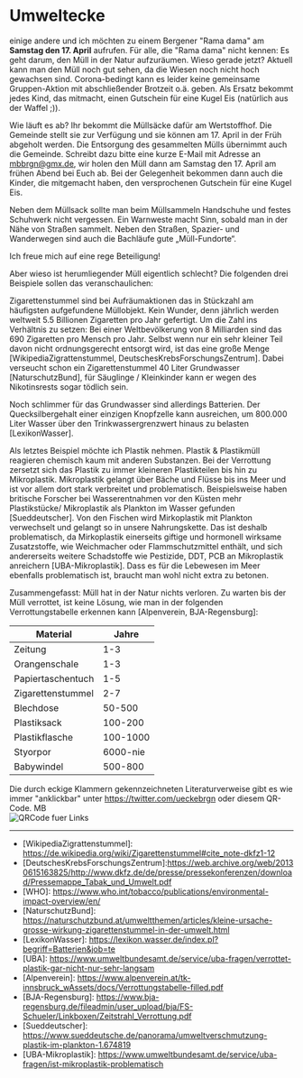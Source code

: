 # Umweltecke

einige andere und ich möchten zu einem Bergener "Rama dama" am __Samstag den 17. April__ aufrufen. Für alle, die "Rama dama" nicht kennen: Es geht darum, den Müll in der Natur aufzuräumen. Wieso gerade jetzt? Aktuell kann man den Müll noch gut sehen, da die Wiesen noch nicht hoch gewachsen sind. Corona-bedingt kann es
leider keine gemeinsame Gruppen-Aktion mit abschließender Brotzeit o.ä.
geben. Als Ersatz bekommt jedes Kind, das mitmacht, einen Gutschein für
eine Kugel Eis (natürlich aus der Waffel ;)).

Wie läuft es ab? Ihr bekommt die Müllsäcke dafür am Wertstoffhof. Die
Gemeinde stellt sie zur Verfügung und sie können am 17. April in der Früh
abgeholt werden. Die Entsorgung des gesammelten Mülls übernimmt auch die
Gemeinde. Schreibt dazu bitte eine kurze E-Mail mit Adresse an mbbrgn@gmx.de,
wir holen den Müll dann am Samstag den 17. April am frühen Abend bei Euch
ab. Bei der Gelegenheit bekommen dann auch die Kinder, die mitgemacht haben, den versprochenen Gutschein für eine Kugel Eis.

Neben dem Müllsack sollte man beim Müllsammeln Handschuhe und festes Schuhwerk nicht vergessen. Ein Warnweste macht Sinn, sobald man in der Nähe von Straßen sammelt. Neben den Straßen, Spazier- und Wanderwegen sind auch die Bachläufe gute „Müll-Fundorte“.

Ich freue mich auf eine rege Beteiligung!

Aber wieso ist herumliegender Müll eigentlich schlecht? Die folgenden drei
Beispiele sollen das veranschaulichen:

Zigarettenstummel sind bei Aufräumaktionen das in Stückzahl am
häufigsten aufgefundene Müllobjekt. Kein Wunder, denn jährlich werden
weltweit 5.5 Billionen Zigaretten pro Jahr gefertigt. Um die Zahl ins
Verhältnis zu setzen: Bei einer Weltbevölkerung von 8 Milliarden sind das 690
Zigaretten pro Mensch pro Jahr. Selbst wenn nur ein sehr kleiner Teil davon
nicht ordnungsgerecht entsorgt wird, ist das eine große Menge
\[WikipediaZigrattenstummel, DeutschesKrebsForschungsZentrum\]. Dabei
verseucht schon ein Zigarettenstummel 40 Liter Grundwasser
\[NaturschutzBund\], für Säuglinge / Kleinkinder kann er wegen des
Nikotinsrests sogar tödlich sein.

Noch schlimmer für das Grundwasser sind allerdings Batterien.
Der Quecksilbergehalt einer einzigen Knopfzelle kann ausreichen, um 800.000
Liter Wasser über den Trinkwassergrenzwert hinaus zu belasten \[LexikonWasser\].

Als letztes Beispiel möchte ich Plastik nehmen. Plastik & Plastikmüll
reagieren chemisch kaum mit anderen Substanzen. Bei der Verrottung zersetzt
sich das Plastik zu immer kleineren Plastikteilen bis hin zu Mikroplastik.
Mikroplastik gelangt über Bäche und Flüsse bis ins Meer und ist vor allem dort stark verbreitet und problematisch. Beispielsweise haben britische Forscher bei Wasserentnahmen vor den Küsten mehr
Plastikstücke/ Mikroplastik als Plankton im Wasser gefunden \[Sueddeutscher\].
Von den Fischen wird Mirkoplastik mit Plankton verwechselt und gelangt so
in unsere Nahrungskette. Das ist deshalb problematisch, da Mirkoplastik
einerseits giftige und
hormonell wirksame Zusatzstoffe, wie Weichmacher oder Flammschutzmittel
enthält, und sich andererseits weitere Schadstoffe wie Pestizide, DDT, PCB
an Mikroplastik anreichern \[UBA-Mikroplastik\]. Dass es für die Lebewesen im Meer ebenfalls problematisch ist, braucht man wohl nicht extra zu betonen. 

Zusammengefasst: Müll hat in der Natur nichts verloren. Zu warten bis der
Müll verrottet, ist keine Lösung, wie man in der folgenden
Verrottungstabelle erkennen kann \[Alpenverein, BJA-Regensburg\]:

| Material | Jahre |
| -------- | ----- |
| Zeitung  | 1-3   |
| Orangenschale | 1-3 |
| Papiertaschentuch | 1-5 |
| Zigarettenstummel | 2-7 |
| Blechdose | 50-500 |
| Plastiksack | 100-200 |
| Plastikflasche | 100-1000 |
| Styorpor | 6000-nie |
| Babywindel | 500-800 |

Die durch eckige Klammern gekennzeichneten Literaturverweise gibt es wie
immer "anklickbar" unter https://twitter.com/ueckebrgn oder diesem QR-Code.
MB <br/>
![QRCode fuer Links](ueckebrgn_qr_code.png)

----

- \[WikipediaZigrattenstummel\]: https://de.wikipedia.org/wiki/Zigarettenstummel#cite_note-dkfz1-12 <br/>
- \[DeutschesKrebsForschungsZentrum\]:https://web.archive.org/web/20130615163825/http://www.dkfz.de/de/presse/pressekonferenzen/download/Pressemappe_Tabak_und_Umwelt.pdf <br/>
- \[WHO\]: https://www.who.int/tobacco/publications/environmental-impact-overview/en/ <br/>
- \[NaturschutzBund\]: https://naturschutzbund.at/umweltthemen/articles/kleine-ursache-grosse-wirkung-zigarettenstummel-in-der-umwelt.html <br/>
- \[LexikonWasser\]: https://lexikon.wasser.de/index.pl?begriff=Batterien&job=te <br/>
- \[UBA\]: https://www.umweltbundesamt.de/service/uba-fragen/verrottet-plastik-gar-nicht-nur-sehr-langsam
- \[Alpenverein\]: https://www.alpenverein.at/tk-innsbruck_wAssets/docs/Verrottungstabelle-filled.pdf
- \[BJA-Regensburg\]: https://www.bja-regensburg.de/fileadmin/user_upload/bja/FS-Schueler/Linkboxen/Zeitstrahl_Verrottung.pdf <br/>
- \[Sueddeutscher\]: https://www.sueddeutsche.de/panorama/umweltverschmutzung-plastik-im-plankton-1.674819 <br/>
- \[UBA-Mikroplastik\]: https://www.umweltbundesamt.de/service/uba-fragen/ist-mikroplastik-problematisch <br/> 

